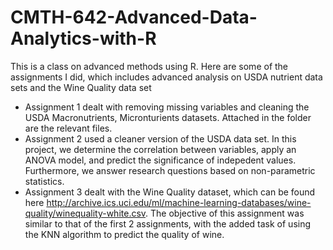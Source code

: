 # CMTH-642-Advanced-Data-Analytics-with-R
This is a class on advanced methods using R. Here are some of the assignments I did, which includes advanced analysis on USDA nutrient data sets and the Wine Quality data set
- Assignment 1 dealt with removing missing variables and cleaning the USDA Macronutrients, Micronturients datasets. Attached in the folder are the relevant files.
- Assignment 2 used a cleaner version of the USDA data set. In this project, we determine the correlation between variables, apply an ANOVA model, and predict the significance of indepedent values. Furthermore, we answer research questions based on non-parametric statistics. 
- Assignment 3 dealt with the Wine Quality dataset, which can be found here http://archive.ics.uci.edu/ml/machine-learning-databases/wine-quality/winequality-white.csv. The objective of this assignment was similar to that of the first 2 assignments, with the added task of using the KNN algorithm to predict the quality of wine. 
 
